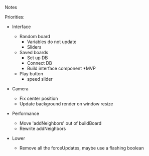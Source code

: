 Notes


Priorities:
- Interface
    - Random board
        - Variables do not update
        - Sliders
    - Saved boards
        - Set up DB
        - Connect DB
        - Build interface component
    *MVP
    - Play button
        - speed slider

- Camera
    - Fix center position
    - Update background render on window resize


- Performance
    - Move 'addNeighbors' out of buildBoard
    - Rewrite addNeighbors



- Lower
    - Remove all the forceUpdates, maybe use a flashing boolean